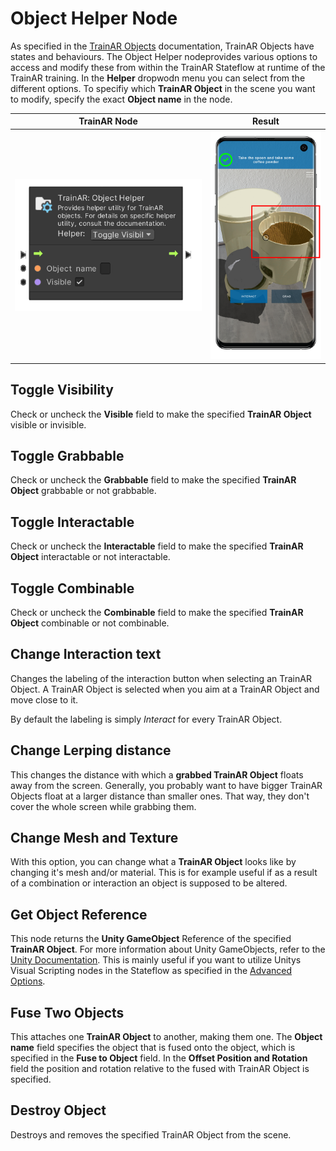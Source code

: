 # Object Helper Node

As specified in the [TrainAR Objects](TrainArObjects.html) documentation, TrainAR Objects have states and behaviours. The Object Helper nodeprovides various options to access and modify these from within the TrainAR Stateflow at runtime of the TrainAR training. In the **Helper** dropwodn menu you can select from the different options. To specifiy which **TrainAR Object** in the scene you want to modify, specify the exact **Object name** in the node.

| TrainAR Node | Result |
| :----------------------: |:-------------------------:|
|![](../resources/ObjectHelper.png)|<img src="../resources/TrainAR_Training_ObjectHelper.png" alt="drawing" width="250"/>|

## Toggle Visibility

Check or uncheck the **Visible** field to make the specified **TrainAR Object** visible or invisible.

## Toggle Grabbable

Check or uncheck the **Grabbable** field to make the specified **TrainAR Object** grabbable or not grabbable.

## Toggle Interactable

Check or uncheck the **Interactable** field to make the specified **TrainAR Object** interactable or not interactable.

## Toggle Combinable

Check or uncheck the **Combinable** field to make the specified **TrainAR Object** combinable or not combinable.

## Change Interaction text

Changes the labeling of the interaction button when selecting an TrainAR Object. A TrainAR Object is selected when you aim at a TrainAR Object and move close to it.

By default the labeling is simply *Interact* for every TrainAR Object.

## Change Lerping distance

This changes the distance with which a **grabbed TrainAR Object** floats away from the screen. Generally, you probably want to have bigger TrainAR Objects float at a larger distance than smaller ones. That way, they don't cover the whole screen while grabbing them.

## Change Mesh and Texture

With this option, you can change what a **TrainAR Object** looks like by changing it's mesh and/or material. This is for example useful if as a result of a combination or interaction an object is supposed to be altered.

## Get Object Reference

This node returns the **Unity GameObject** Reference of the specified **TrainAR Object**. For more information about Unity GameObjects, refer to the [Unity Documentation](https://docs.unity3d.com/ScriptReference/GameObject.html). This is mainly useful if you want to utilize Unitys Visual Scripting nodes in the Stateflow as specified in the [Advanced Options](https://jblattgerste.github.io/TrainAR/manual/NoVisualScripting.html#unity-visual-scripting-nodes).

## Fuse Two Objects

This attaches one **TrainAR Object** to another, making them one. The **Object name** field specifies the object that is fused onto the object, which is specified in the **Fuse to Object** field. In the **Offset Position and Rotation** field the position and rotation relative to the fused with TrainAR Object is specified.

## Destroy Object

Destroys and removes the specified TrainAR Object from the scene. 

